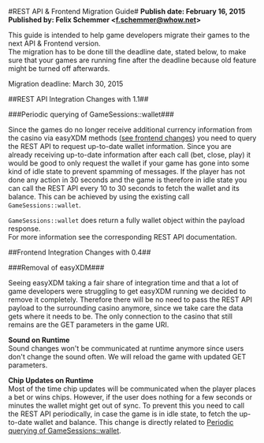 #REST API & Frontend Migration Guide#
**Publish date: February 16, 2015**  
**Published by: Felix Schemmer <<f.schemmer@whow.net>>**

This guide is intended to help game developers migrate their games to the next API & Frontend version.  
The migration has to be done till the deadline date, stated below, to make sure that your games are running fine after the deadline because old feature might be turned off afterwards.

Migration deadline: March 30, 2015

##REST API Integration Changes with 1.1##

###Periodic querying of GameSessions::wallet###

Since the games do no longer receive additional currency information from the casino via easyXDM methods ([see frontend changes](#Removal-of-easyXDM)) you need to query the REST API to request up-to-date wallet information. Since you are already receiving up-to-date information after each call (bet, close, play) it would be good to only request the wallet if your game has gone into some kind of idle state to prevent spamming of messages. If the player has not done any action in 30 seconds and the game is therefore in idle state you can call the REST API every 10 to 30 seconds to fetch the wallet and its balance. This can be achieved by using the existing call `GameSessions::wallet`.

`GameSessions::wallet` does return a fully wallet object within the payload response.  
For more information see the corresponding REST API documentation.

##Frontend Integration Changes with 0.4##

###Removal of easyXDM###

Seeing easyXDM taking a fair share of integration time and that a lot of game developers were struggling to get easyXDM running we decided to remove it completely. Therefore there will be no need to pass the REST API payload to the surrounding casino anymore, since we take care the data gets where it needs to be. The only connection to the casino that still remains are the GET parameters in the game URI.

**Sound on Runtime**  
Sound changes won't be communicated at runtime anymore since users don't change the sound often. We will reload the game with updated GET parameters.

**Chip Updates on Runtime**  
Most of the time chip updates will be communicated when the player places a bet or wins chips. However, if the user does nothing for a few seconds or minutes the wallet might get out of sync. To prevent this you need to call the REST API periodically, in case the game is in idle state, to fetch the up-to-date wallet and balance. This change is directly related to [Periodic querying of GameSessions::wallet](#periodic-querying-of-gamesessionswallet).
